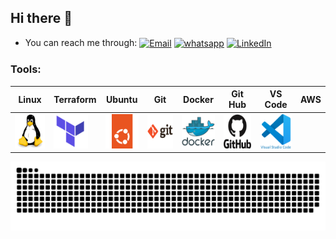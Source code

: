 ## Hi there 👋

<!--
**manojv022\Manojv022** is a ✨ _special_ ✨ repository because its `README.md` (this file) appears on your GitHub profile.

Here are some ideas to get you started:

- 🔭 I’m currently working on ...
- 🌱 I’m currently learning ...
- 👯 I’m looking to collaborate on ...
- 🤔 I’m looking for help with ...
- 💬 Ask me about ...
- 📫 How to reach me: ...
- 😄 Pronouns: ...
- ⚡ Fun fact: ...
-->


- You can reach me through: <a href="mailto:mbeniwal057@gmail.com" title="Email"><img alt="Email" src="https://img.shields.io/badge/Gmail-D14836?style=for-the-badge&logo=gmail&logoColor=white" height="30" align="center"/></a> <a href="https://wa.me/810754334" title="Whatsapp"><img alt="whatsapp"  src="https://img.shields.io/badge/WhatsApp-25D366?style=for-the-badge&logo=whatsapp&logoColor=white" height="30" align="center"/></a> <a href="https://www.linkedin.com/in/manoj-beniwal-58488429b/"><img  alt="LinkedIn" title="LinkedIn" src="https://img.shields.io/static/v1?message=LinkedIn&logo=linkedin&label=&color=0077B5&logoColor=white&labelColor=&style=for-the-badge" height="30" align="center" /></a> 






### Tools:
| Linux | Terraform | Ubuntu | Git | Docker | Git Hub | VS Code | AWS |
|----------|----------|----------|----------|------|------|------|-------|
| <img src="https://github.com/devicons/devicon/blob/master/icons/linux/linux-original.svg" title="Linux" alt="Linux" width="55" height="55"/> |  <img src="https://github.com/devicons/devicon/blob/master/icons/terraform/terraform-original.svg" title="Terraform" alt="Terraform" width="55" height="55"/> |<img src="https://github.com/devicons/devicon/blob/master/icons/ubuntu/ubuntu-original.svg" title="Ubuntu" alt="Ubuntu" width="55" height="55"/> |<img src="https://github.com/devicons/devicon/blob/master/icons/git/git-original-wordmark.svg" title="Git" alt="Git" width="55" height="55"/>|<img src="https://github.com/devicons/devicon/blob/master/icons/docker/docker-original-wordmark.svg" title="Docker" alt="Docker" width="55" height="55"/>| <img src="https://github.com/devicons/devicon/blob/master/icons/github/github-original-wordmark.svg" title="Github" alt="Github" width="55" height="55"/>| <img src="https://github.com/devicons/devicon/blob/master/icons/vscode/vscode-original-wordmark.svg" title="vscode" alt="vscode" width="55" height="55"/>|




 

<picture>
  <source
    media="(prefers-color-scheme: dark)"
    srcset="https://raw.githubusercontent.com/platane/snk/output/github-contribution-grid-snake-dark.svg"
  />
  <source
    media="(prefers-color-scheme: light)"
    srcset="https://raw.githubusercontent.com/platane/snk/output/github-contribution-grid-snake.svg"
  />
  <img
    alt="github contribution grid snake animation"
    src="https://raw.githubusercontent.com/platane/snk/output/github-contribution-grid-snake.svg"
  />
</picture>

